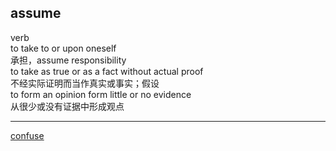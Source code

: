 ## assume  
verb  
to take to or upon oneself  
承担，assume responsibility  
to take as true or as a fact without actual proof  
不经实际证明而当作真实或事实；假设  
to form an opinion form little or no evidence  
从很少或没有证据中形成观点  

----  

[confuse](59.md)  